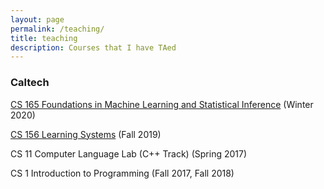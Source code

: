 ```yaml
---
layout: page
permalink: /teaching/
title: teaching
description: Courses that I have TAed
---
```

### Caltech
[CS 165 Foundations in Machine Learning and Statistical Inference](http://tensorlab.cms.caltech.edu/users/anima/cms165-2020.html) (Winter 2020)

[CS 156 Learning Systems](http://cs156.caltech.edu/) (Fall 2019)

CS 11 Computer Language Lab (C++ Track) (Spring 2017)

CS 1 Introduction to Programming (Fall 2017, Fall 2018)
